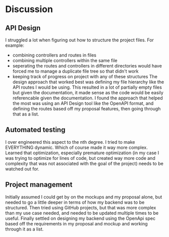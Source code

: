 # Discussion

## API Design

I struggled a lot when figuring out how to structure the project files.
For example:
- combining controllers and routes in files
- combining multiple controllers within the same file
- seperating the routes and controllers in different directories would have forced me to manage a duplicate file tree so that didn't work
- keeping track of progress on project with any of these structures
The design approach that worked best was defining my file hierarchy like the API routes I would be using.
This resulted in a lot of partially empty files but given the documentation, it made sense as the code would be easily referencable given the documentation.
I found the approach that helped the most was using an API Design tool like the OpenAPI format, and defining the routes based off my proposal features, then going through that as a list.

## Automated testing

I over engineered this aspect to the nth degree.
I tried to make EVERYTHING dynamic. Which of course made it way more complex.
Learned that optimization, especially premature optimization (in my case I was trying to optimize for lines of code, but created way more code and complexity that was not associated with the goal of the project) needs to be watched out for.

## Project management

Initially assumed I could get by on the mockups and my proposal alone, but needed to go a little deeper in terms of how my backend was to be structured.
Then tried using GitHub projects, but that was more complex than my use case needed, and needed to be updated multiple times to be useful.
Finally settled on designing my backend using the OpenApi spec based off the requirements in my proposal and mockup and working through it as a list.
